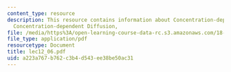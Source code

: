```yaml
---
content_type: resource
description: This resource contains information about Concentration-dependent drift,
  Concentration-dependent Diffusion,
file: /media/https%3A/open-learning-course-data-rc.s3.amazonaws.com/18-366-random-walks-and-diffusion-fall-2006/a223a767b762c3b4d543ee38be50ac31_lec12_06.pdf
file_type: application/pdf
resourcetype: Document
title: lec12_06.pdf
uid: a223a767-b762-c3b4-d543-ee38be50ac31
---
```

